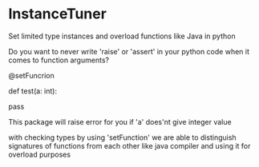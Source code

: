 # InstanceTuner
Set limited type instances and overload functions like Java in python

Do you want to never write 'raise' or 'assert' in your python code when it comes to function arguments?

@setFuncrion

def test(a: int):

  pass
  
This package will raise error for you if 'a' does'nt give integer value 

with checking types by using 'setFunction' we are able to distinguish signatures of functions from each other like java compiler and using it for overload purposes
